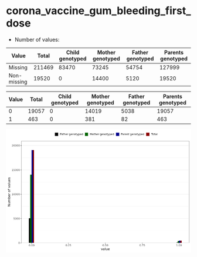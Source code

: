 # corona_vaccine_gum_bleeding_first_dose
- Number of values:

| Value | Total | Child genotyped | Mother genotyped | Father genotyped | Parents genotyped |
| ----- | ----- | --------------- | ---------------- | ---------------- |---------------- |
| Missing | 211469 | 83470 | 73245 | 54754 | 127999 |
| Non-missing | 19520 | 0 | 14400 | 5120 | 19520 |

| Value | Total | Child genotyped | Mother genotyped | Father genotyped | Parents genotyped |
| ----- | ----- | --------------- | ---------------- | ---------------- |---------------- |
| 0 | 19057 | 0 | 14019 | 5038 | 19057 |
| 1 | 463 | 0 | 381 | 82 | 463 |



![](corona_vaccine_gum_bleeding_first_dose_n.png)




